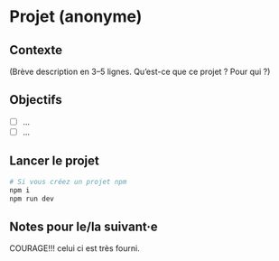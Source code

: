# Projet (anonyme)

## Contexte
(Brève description en 3–5 lignes. Qu’est-ce que ce projet ? Pour qui ?)

## Objectifs
- [ ] …
- [ ] …

## Lancer le projet
```bash
# Si vous créez un projet npm
npm i
npm run dev
```

## Notes pour le/la suivant·e
COURAGE!!! celui ci est très fourni.
